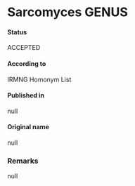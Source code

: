 Sarcomyces GENUS
=======

#### Status
ACCEPTED

#### According to
IRMNG Homonym List

#### Published in
null

#### Original name
null

### Remarks
null